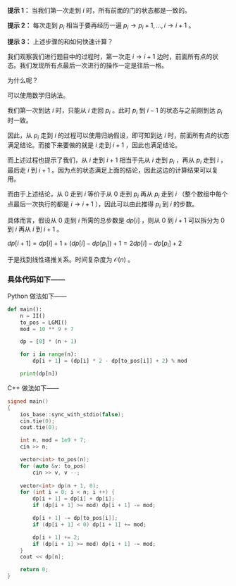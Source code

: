 **提示 1：** 当我们第一次走到 $i$ 时，所有前面的门的状态都是一致的。

**提示 2：** 每次走到 $p_i$ 相当于要再经历一遍 $p_i\to p_i+1,\dots,i\to i+1$ 。

**提示 3：** 上述步骤的和如何快速计算？

我们观察我们进行题目中的过程时，第一次走 $i\to i+1$ 边时，前面所有点的状态。我们发现所有点最后一次进行的操作一定是往后一格。

为什么呢？

可以使用数学归纳法。

我们第一次到达 $i$ 时，只能从 $i$ 走回 $p_i$ 。此时 $p_i$ 到 $i-1$ 的状态与之前刚到达 $p_i$ 时一致。

因此，从 $p_i$ 走到 $i$ 的过程可以使用归纳假设，即可知到达 $i$ 时，前面所有点的状态满足结论。而接下来要做的就是 $i$ 走到 $i+1$ ，因此也满足结论。

而上述过程也提示了我们，从 $i$ 走到 $i+1$ 相当于先从 $i$ 走到 $p_i$ ，再从 $p_i$ 走到 $i$ ，最后走 $i$ 到 $i+1$ 。因为点的状态满足上面的结论，因此这边的计算结果可以复用。

而由于上述结论，从 $0$ 走到 $i$ 等价于从 $0$ 走到 $p_i$ 再从 $p_i$ 走到 $i$ （整个数组中每个点最后一次执行的都是 $i\to i+1$ ），因此可以由此推得 $p_i$ 到 $i$ 的步数。

具体而言，假设从 $0$ 走到 $i$ 所需的总步数是 $dp[i]$ ，则从 $0$ 到 $i+1$ 可以拆分为 $0$ 到 $i$ 再从 $i$ 到 $i+1$ 。

$dp[i+1]=dp[i]+1+(dp[i]-dp[p_i])+1=2dp[i]-dp[p_i]+2$

于是找到线性递推关系。时间复杂度为 $\mathcal{O}(n)$ 。

### 具体代码如下——

Python 做法如下——

```Python []
def main():
    n = II()
    to_pos = LGMI()
    mod = 10 ** 9 + 7

    dp = [0] * (n + 1)

    for i in range(n):
        dp[i + 1] = (dp[i] * 2 - dp[to_pos[i]] + 2) % mod

    print(dp[n])
```

C++ 做法如下——

```cpp []
signed main()
{
    ios_base::sync_with_stdio(false);
    cin.tie(0);
    cout.tie(0);

    int n, mod = 1e9 + 7;
    cin >> n;

    vector<int> to_pos(n);
    for (auto &v: to_pos)
        cin >> v, v --;
    
    vector<int> dp(n + 1, 0);
    for (int i = 0; i < n; i ++) {
        dp[i + 1] = dp[i] + dp[i];
        if (dp[i + 1] >= mod) dp[i + 1] -= mod;

        dp[i + 1] -= dp[to_pos[i]];
        if (dp[i + 1] < 0) dp[i + 1] += mod;

        dp[i + 1] += 2;
        if (dp[i + 1] >= mod) dp[i + 1] -= mod;
    }
    cout << dp[n];

    return 0;
}
``` 
